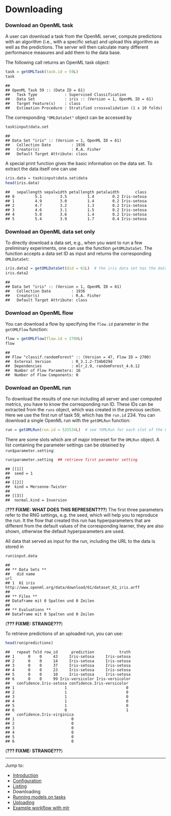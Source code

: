 Downloading
===========



### Download an OpenML task
A user can download a task from the OpenML server, compute predictions with an algorithm (i.e., with a specific setup)
and upload this algorithm as well as the predictions. The server will then calculate many different performance measures
and add them to the data base.

The following call returns an OpenML task object:


```r
task = getOMLTask(task.id = 59L)
task
```

```
## 
## OpenML Task 59 :: (Data ID = 61)
##   Task Type            : Supervised Classification
##   Data Set             : iris :: (Version = 1, OpenML ID = 61)
##   Target Feature(s)    : class
##   Estimation Procedure : Stratified crossvalidation (1 x 10 folds)
```

The corresponding `"OMLDataSet"` object can be accessed by


```r
task$input$data.set
```

```
## 
## Data Set "iris" :: (Version = 1, OpenML ID = 61)
##   Collection Date         : 1936
##   Creator(s)              : R.A. Fisher
##   Default Target Attribute: class
```

A special print function gives the basic information on the data set. To extract the data itself one can use


```r
iris.data = task$input$data.set$data
head(iris.data)
```

```
##   sepallength sepalwidth petallength petalwidth       class
## 0         5.1        3.5         1.4        0.2 Iris-setosa
## 1         4.9        3.0         1.4        0.2 Iris-setosa
## 2         4.7        3.2         1.3        0.2 Iris-setosa
## 3         4.6        3.1         1.5        0.2 Iris-setosa
## 4         5.0        3.6         1.4        0.2 Iris-setosa
## 5         5.4        3.9         1.7        0.4 Iris-setosa
```

### Download an OpenML data set only
To directly download a data set, e.g., when you want to run a few preliminary experiments, one can
use the function `getOMLDataSet`. The function accepts a data set ID as input and returns the corresponding `OMLDataSet`:


```r
iris.data2 = getOMLDataSet(did = 61L)  # the iris data set has the data set ID 61
iris.data2
```

```
## 
## Data Set "iris" :: (Version = 1, OpenML ID = 61)
##   Collection Date         : 1936
##   Creator(s)              : R.A. Fisher
##   Default Target Attribute: class
```

### Download an OpenML flow

You can download a flow by specifying the `flow.id` parameter in the `getOMLFlow` function:


```r
flow = getOMLFlow(flow.id = 2700L)
flow
```

```
## 
## Flow "classif.randomForest" :: (Version = 47, Flow ID = 2700)
## 	External Version         : R_3.1.2-734b029d
## 	Dependencies             : mlr_2.9, randomForest_4.6.12
## 	Number of Flow Parameters: 16
## 	Number of Flow Components: 0
```

### Download an OpenML run
To download the results of one run including all server and user computed metrics, you have to know
the corresponding run ID. These IDs can be extracted from the `runs` object, which was created in the
previous section. Here we use the first run of task 59, which has the `run.id` 234.
You can download a single OpenML run with the `getOMLRun` function:


```r
run = getOMLRun(run.id = 525534L)  # see ?OMLRun for each slot of the OMLRun object
```

There are some slots which are of major intereset for the `OMLRun` object. A list containing the parameter settings can be obtained by `run$parameter.setting`:

```r
run$parameter.setting  ## retrieve first parameter setting
```

```
## [[1]]
##  seed = 1
## 
## [[2]]
##  kind = Mersenne-Twister
## 
## [[3]]
##  normal.kind = Inversion
```
(**??? FIXME: WHAT DOES THIS REPRESENT???**)
The first three parameters refer to the RNG settings, e.g. the seed, which will help you to reproduce the run. It the flow that created this run has hyperparameters that are different from the default values of the corresponding learner, they are also shown, otherwise the default hyperparameters are used. 

All data that served as input for the run, including the URL to the data is stored in 

```r
run$input.data
```

```
## 
## ** Data Sets **
##   did name                                                         url
## 1  61 iris http://www.openml.org/data/download/61/dataset_61_iris.arff
## 
## ** Files **
## Dataframe mit 0 Spalten und 0 Zeilen
## 
## ** Evaluations **
## Dataframe mit 0 Spalten und 0 Zeilen
```
(**??? FIXME: STRANGE???**)

To retrieve predictions of an uploaded run, you can use:


```r
head(run$predictions)
```

```
##   repeat fold row_id      prediction           truth
## 1      0    0     43     Iris-setosa     Iris-setosa
## 2      0    0     14     Iris-setosa     Iris-setosa
## 3      0    0     37     Iris-setosa     Iris-setosa
## 4      0    0     23     Iris-setosa     Iris-setosa
## 5      0    0     10     Iris-setosa     Iris-setosa
## 6      0    0     99 Iris-versicolor Iris-versicolor
##   confidence.Iris-setosa confidence.Iris-versicolor
## 1                      1                          0
## 2                      1                          0
## 3                      1                          0
## 4                      1                          0
## 5                      1                          0
## 6                      0                          1
##   confidence.Iris-virginica
## 1                         0
## 2                         0
## 3                         0
## 4                         0
## 5                         0
## 6                         0
```
(**??? FIXME: STRANGE???**)

----------------------------------------------------------------------------------------------------
Jump to:

- [Introduction](1-Introduction.md)
- [Configuration](2-Configuration.md)
- [Listing](3-Listing.md)
- Downloading
- [Running models on tasks](5-Running.md)
- [Uploading](6-Uploading.md)
- [Example workflow with mlr](7-Example-workflow-with-mlr.md)
